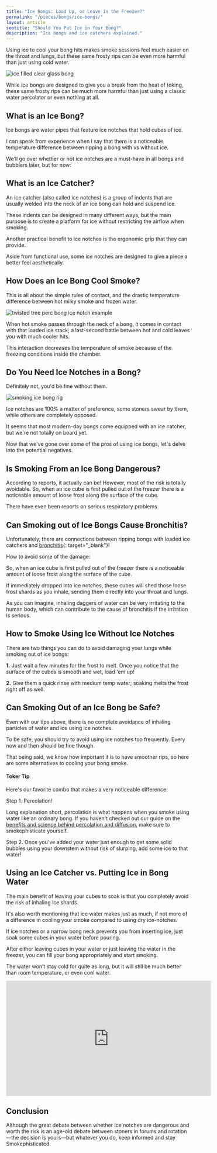 ```yaml
---
title: "Ice Bongs: Load Up, or Leave in the Freezer?"
permalink: "/pieces/bongs/ice-bongs/"
layout: article
seotitle: "Should You Put Ice in Your Bong?" 
description: "Ice bongs and ice catchers explained."
---
```


Using ice to cool your bong hits makes smoke sessions feel much easier on the throat and lungs, but these same frosty rips can be even more harmful than just using cold water.

<img alt="ice filled clear glass bong" class="img-right lazyload" data-src="/images/bongs/ice-bongs/ice-bong-hdbw.jpg">

While ice bongs are designed to give you a break from the heat of toking, these same frosty rips can be much more harmful than just using a classic water percolator or even nothing at all.

## What is an Ice Bong?

Ice bongs are water pipes that feature ice notches that hold cubes of ice.

I can speak from experience when I say that there is a noticeable temperature difference between ripping a bong with vs without ice. 

We’ll go over whether or not ice notches are a must-have in all bongs and bubblers later, but for now:

## What is an Ice Catcher?

An ice catcher (also called ice notches) is a group of indents that are usually welded into the neck of an ice bong can hold and suspend ice.

These indents can be designed in many different ways, but the main purpose is to create a platform for ice without restricting the airflow when smoking.

Another practical benefit to ice notches is the ergonomic grip that they can provide.

Aside from functional use, some ice notches are designed to give a piece a better feel aesthetically.

## How Does an Ice Bong Cool Smoke?

This is all about the simple rules of contact, and the drastic temperature difference between hot milky smoke and frozen water.

<img alt="twisted tree perc bong ice notch example" class="lazyload img-left" data-src="/images/bongs/ice-bongs/labeled-twisted-tree-ice-bong.jpg">

When hot smoke passes through the neck of a bong, it comes in contact with that loaded ice stack; a last-second battle between hot and cold leaves you with much cooler hits.

This interaction decreases the temperature of smoke because of the freezing conditions inside the chamber.

## Do You Need Ice Notches in a Bong?

Definitely not, you'd be fine without them.

<img alt="smoking ice bong rig" class="lazyload img-middle" data-src="/images/bongs/ice-bongs/ice-bong-rip.gif">

Ice notches are 100% a matter of preference, some stoners swear by them, while others are completely opposed.

It seems that most modern-day bongs come equipped with an ice catcher, but we're not totally on board yet.

Now that we've gone over some of the pros of using ice bongs, let's delve into the potential negatives.

## Is Smoking From an Ice Bong Dangerous?

According to reports, it actually can be! However, most of the risk is totally avoidable.
So, when an ice cube is first pulled out of the freezer there is a noticeable amount of loose frost along the surface of the cube.

There have even been reports on serious respiratory problems.

## Can Smoking out of Ice Bongs Cause Bronchitis?

Unfortunately, there are connections between ripping bongs with loaded ice catchers and [bronchitis](https://medlineplus.gov/chronicbronchitis.html){: target="_blank"}!

How to avoid some of the damage:

So, when an ice cube is first pulled out of the freezer there is a noticeable amount of loose frost along the surface of the cube.

If immediately dropped into ice notches, these cubes will shed those loose frost shards as you inhale, sending them directly into your throat and lungs.

As you can imagine, inhaling daggers of water can be very irritating to the human body, which can contribute to the cause of bronchitis if the irritation is serious. 

## How to Smoke Using Ice Without Ice Notches

There are two things you can do to avoid damaging your lungs while smoking out of ice bongs:

**1.** Just wait a few minutes for the frost to melt. Once you notice that the surface of the cubes is smooth and wet, load 'em up!

**2.** Give them a quick rinse with medium temp water; soaking melts the frost right off as well.

## Can Smoking Out of an Ice Bong be Safe?

Even with our tips above, there is no complete avoidance of inhaling particles of water and ice using ice notches.

To be safe, you should try to avoid using ice notches too frequently. Every now and then should be fine though.

That being said, we know how important it is to have smoother rips, so here are some alternatives to cooling your bong smoke.

<div class="toker-tip">
	<h4>Toker Tip<i class="box-icon-spacing fas fa-check"></i></h4>
	<p>Here's our favorite combo that makes a very noticeable difference:</p>
	<p>Step 1. Percolation!</p>
	<p>Long explanation short, percolation is what happens when you smoke using water like an ordinary bong. If you haven't checked out our guide on the <a target="_blank" href="/pieces/bongs/how-it-works/">benefits and science behind percolation and diffusion</a>, make sure to smokephisticate yourself.</p>
	<p>Step 2. Once you've added your water just enough to get some solid bubbles using your downstem without risk of slurping, add some ice to that water!</p>
</div>

## Using an Ice Catcher vs. Putting Ice in Bong Water

The main benefit of leaving your cubes to soak is that you completely avoid the risk of inhaling ice shards.

It's also worth mentioning that ice water makes just as much, if not more of a difference in cooling your smoke compared to using dry ice-notches.

If ice notches or a narrow bong neck prevents you from inserting ice, just soak some cubes in your water before pouring. 

After either leaving cubes in your water or just leaving the water in the freezer, you can fill your bong appropriately and start smoking.

The water won’t stay cold for quite as long, but it will still be much better than room temperature, or even cool water.

<div class="iframeVideo">
<iframe width="560" height="315" src="https://www.youtube.com/embed/oUwKI0Tai6U" frameborder="0" allow="accelerometer; autoplay; encrypted-media; gyroscope; picture-in-picture" allowfullscreen></iframe>
</div>

## Conclusion

Although the great debate between whether ice notches are dangerous and worth the risk is an age-old debate between stoners in forums and rotation—the decision is yours—but whatever you do, keep informed and stay Smokephisticated.